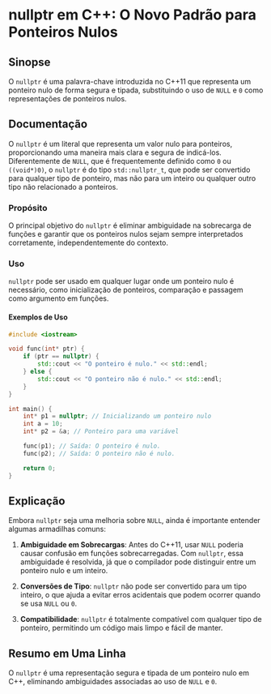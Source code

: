 <!--
Meta Description: # nullptr em C++: O Novo Padrão para Ponteiros Nulos ## Sinopse O `nullptr` é uma palavra-chave introduzida no C++11 que representa um ponteiro nulo d...
Meta Keywords: nullptr, ponteiro, nulo, que, para
-->

# nullptr em C++: O Novo Padrão para Ponteiros Nulos

## Sinopse
O `nullptr` é uma palavra-chave introduzida no C++11 que representa um ponteiro nulo de forma segura e tipada, substituindo o uso de `NULL` e `0` como representações de ponteiros nulos.

## Documentação
O `nullptr` é um literal que representa um valor nulo para ponteiros, proporcionando uma maneira mais clara e segura de indicá-los. Diferentemente de `NULL`, que é frequentemente definido como `0` ou `((void*)0)`, o `nullptr` é do tipo `std::nullptr_t`, que pode ser convertido para qualquer tipo de ponteiro, mas não para um inteiro ou qualquer outro tipo não relacionado a ponteiros.

### Propósito
O principal objetivo do `nullptr` é eliminar ambiguidade na sobrecarga de funções e garantir que os ponteiros nulos sejam sempre interpretados corretamente, independentemente do contexto.

### Uso
`nullptr` pode ser usado em qualquer lugar onde um ponteiro nulo é necessário, como inicialização de ponteiros, comparação e passagem como argumento em funções.

#### Exemplos de Uso
```cpp
#include <iostream>

void func(int* ptr) {
    if (ptr == nullptr) {
        std::cout << "O ponteiro é nulo." << std::endl;
    } else {
        std::cout << "O ponteiro não é nulo." << std::endl;
    }
}

int main() {
    int* p1 = nullptr; // Inicializando um ponteiro nulo
    int a = 10;
    int* p2 = &a; // Ponteiro para uma variável

    func(p1); // Saída: O ponteiro é nulo.
    func(p2); // Saída: O ponteiro não é nulo.

    return 0;
}
```

## Explicação
Embora `nullptr` seja uma melhoria sobre `NULL`, ainda é importante entender algumas armadilhas comuns:

1. **Ambiguidade em Sobrecargas**: Antes do C++11, usar `NULL` poderia causar confusão em funções sobrecarregadas. Com `nullptr`, essa ambiguidade é resolvida, já que o compilador pode distinguir entre um ponteiro nulo e um inteiro.

2. **Conversões de Tipo**: `nullptr` não pode ser convertido para um tipo inteiro, o que ajuda a evitar erros acidentais que podem ocorrer quando se usa `NULL` ou `0`.

3. **Compatibilidade**: `nullptr` é totalmente compatível com qualquer tipo de ponteiro, permitindo um código mais limpo e fácil de manter.

## Resumo em Uma Linha
O `nullptr` é uma representação segura e tipada de um ponteiro nulo em C++, eliminando ambiguidades associadas ao uso de `NULL` e `0`.